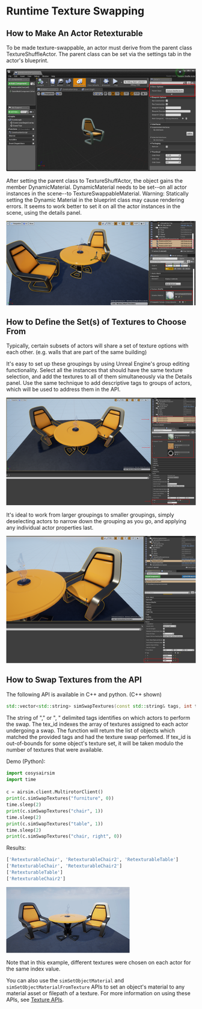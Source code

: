 # Runtime Texture Swapping

## How to Make An Actor Retexturable

To be made texture-swappable, an actor must derive from the parent class TextureShuffleActor.
The parent class can be set via the settings tab in the actor's blueprint.

![Parent Class](images/tex_shuffle_actor.png)

After setting the parent class to TextureShuffActor, the object gains the member DynamicMaterial.
DynamicMaterial needs to be set--on all actor instances in the scene--to TextureSwappableMaterial.
Warning: Statically setting the Dynamic Material in the blueprint class may cause rendering errors. It seems to work better to set it on all the actor instances in the scene, using the details panel.

![TextureSwappableMaterial](images/tex_swap_material.png)

## How to Define the Set(s) of Textures to Choose From

Typically, certain subsets of actors will share a set of texture options with each other. (e.g. walls that are part of the same building)

It's easy to set up these groupings by using Unreal Engine's group editing functionality.
Select all the instances that should have the same texture selection, and add the textures to all of them simultaneously via the Details panel.
Use the same technique to add descriptive tags to groups of actors, which will be used to address them in the API.

![Group Editing](images/tex_swap_group_editing.png)

It's ideal to work from larger groupings to smaller groupings, simply deselecting actors to narrow down the grouping as you go, and applying any individual actor properties last.

![Subset Editing](images/tex_swap_subset.png)

## How to Swap Textures from the API

The following API is available in C++ and python. (C++ shown)

```C++
std::vector<std::string> simSwapTextures(const std::string& tags, int tex_id);
```

The string of "," or ", " delimited tags identifies on which actors to perform the swap.
The tex_id indexes the array of textures assigned to each actor undergoing a swap.
The function will return the list of objects which matched the provided tags and had the texture swap perfomed.
If tex_id is out-of-bounds for some object's texture set, it will be taken modulo the number of textures that were available.

Demo (Python):

```Python
import cosysairsim
import time

c = airsim.client.MultirotorClient()
print(c.simSwapTextures("furniture", 0))
time.sleep(2)
print(c.simSwapTextures("chair", 1))
time.sleep(2)
print(c.simSwapTextures("table", 1))
time.sleep(2)
print(c.simSwapTextures("chair, right", 0))
```

Results:

```bash
['RetexturableChair', 'RetexturableChair2', 'RetexturableTable']
['RetexturableChair', 'RetexturableChair2']
['RetexturableTable']
['RetexturableChair2']
```

![Demo](images/tex_swap_demo.gif)

Note that in this example, different textures were chosen on each actor for the same index value.

You can also use the `simSetObjectMaterial` and `simSetObjectMaterialFromTexture` APIs to set an object's material to any material asset or filepath of a texture. For more information on using these APIs, see [Texture APIs](apis.md#texture-apis).
